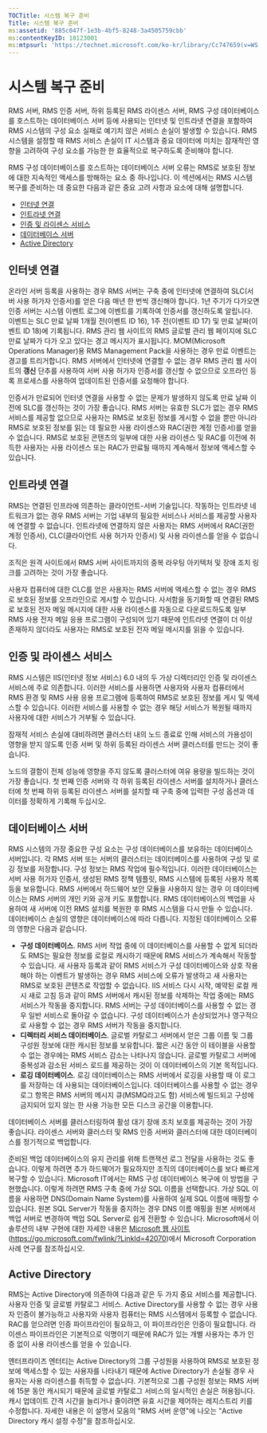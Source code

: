 ```yaml
---
TOCTitle: 시스템 복구 준비
Title: 시스템 복구 준비
ms:assetid: '885c047f-1e3b-4bf5-8248-3a4505759cbb'
ms:contentKeyID: 18123001
ms:mtpsurl: 'https://technet.microsoft.com/ko-kr/library/Cc747659(v=WS.10)'
---
```


시스템 복구 준비
================

RMS 서버, RMS 인증 서버, 하위 등록된 RMS 라이센스 서버, RMS 구성 데이터베이스를 호스트하는 데이터베이스 서버 등에 사용되는 인터넷 및 인트라넷 연결을 포함하여 RMS 시스템의 구성 요소 실패로 예기치 않은 서비스 손실이 발생할 수 있습니다. RMS 시스템을 설정할 때 RMS 서비스 손실이 IT 시스템과 중요 데이터에 미치는 잠재적인 영향을 고려하여 구성 요소를 가능한 한 효율적으로 복구하도록 준비해야 합니다.

RMS 구성 데이터베이스를 호스트하는 데이터베이스 서버 오류는 RMS로 보호된 정보에 대한 지속적인 액세스를 방해하는 요소 중 하나입니다. 이 섹션에서는 RMS 시스템 복구를 준비하는 데 중요한 다음과 같은 중요 고려 사항과 요소에 대해 설명합니다.

-   [인터넷 연결](#bkmk_1)
-   [인트라넷 연결](#bkmk_2)
-   [인증 및 라이센스 서비스](#bkmk_3)
-   [데이터베이스 서버](#bkmk_4)
-   [Active Directory](#bkmk_5)

<span id="BKMK_1"></span>
인터넷 연결
-----------

온라인 서버 등록을 사용하는 경우 RMS 서버는 구축 중에 인터넷에 연결하여 SLC(서버 사용 허가자 인증서)를 얻은 다음 매년 한 번씩 갱신해야 합니다. 1년 주기가 다가오면 인증 서버는 시스템 이벤트 로그에 이벤트를 기록하여 인증서를 갱신하도록 알립니다. 이벤트는 SLC 만료 날짜 1개월 전(이벤트 ID 16), 1주 전(이벤트 ID 17) 및 만료 날짜(이벤트 ID 18)에 기록됩니다. RMS 관리 웹 사이트의 RMS 글로벌 관리 웹 페이지에 SLC 만료 날짜가 다가 오고 있다는 경고 메시지가 표시됩니다. MOM(Microsoft Operations Manager)용 RMS Management Pack을 사용하는 경우 만료 이벤트는 경고를 트리거합니다. RMS 서버에서 인터넷에 연결할 수 없는 경우 RMS 관리 웹 사이트의 **갱신** 단추를 사용하여 서버 사용 허가자 인증서를 갱신할 수 없으므로 오프라인 등록 프로세스를 사용하여 업데이트된 인증서를 요청해야 합니다.

인증서가 만료되어 인터넷 연결을 사용할 수 없는 문제가 발생하지 않도록 만료 날짜 이전에 SLC를 갱신하는 것이 가장 좋습니다. RMS 서버는 유효한 SLC가 없는 경우 RMS 서비스를 제공할 없으므로 사용자는 RMS로 보호된 정보를 게시할 수 없을 뿐만 아니라 RMS로 보호된 정보를 읽는 데 필요한 사용 라이센스와 RAC(권한 계정 인증서)를 얻을 수 없습니다. RMS로 보호된 콘텐츠의 일부에 대한 사용 라이센스 및 RAC를 이전에 취득한 사용자는 사용 라이센스 또는 RAC가 만료될 때까지 계속해서 정보에 액세스할 수 있습니다.

<span id="BKMK_2"></span>
인트라넷 연결
-------------

RMS는 연결된 인프라에 의존하는 클라이언트-서버 기술입니다. 작동하는 인트라넷 네트워크가 없는 경우 RMS 서버는 기업 내부의 필요한 서비스나 서비스를 제공할 사용자에 연결할 수 없습니다. 인트라넷에 연결하지 않은 사용자는 RMS 서버에서 RAC(권한 계정 인증서), CLC(클라이언트 사용 허가자 인증서) 및 사용 라이센스를 얻을 수 없습니다.

조직은 원격 사이트에서 RMS 서버 사이트까지의 중복 라우팅 아키텍처 및 장애 조치 링크를 고려하는 것이 가장 좋습니다.

사용자 컴퓨터에 대한 CLC를 얻은 사용자는 RMS 서버에 액세스할 수 없는 경우 RMS로 보호된 정보를 오프라인으로 게시할 수 있습니다. 사서함을 동기화할 때 연결된 RMS로 보호된 전자 메일 메시지에 대한 사용 라이센스를 자동으로 다운로드하도록 일부 RMS 사용 전자 메일 응용 프로그램이 구성되어 있기 때문에 인트라넷 연결이 더 이상 존재하지 않더라도 사용자는 RMS로 보호된 전자 메일 메시지를 읽을 수 있습니다.

<span id="BKMK_3"></span>
인증 및 라이센스 서비스
-----------------------

RMS 시스템은 IIS(인터넷 정보 서비스) 6.0 내의 두 가상 디렉터리인 인증 및 라이센스 서비스에 주로 의존합니다. 이러한 서비스를 사용하면 사용자와 사용자 컴퓨터에서 RMS 환경 및 RMS 사용 응용 프로그램에 등록하여 RMS로 보호된 정보를 게시 및 액세스할 수 있습니다. 이러한 서비스를 사용할 수 없는 경우 해당 서비스가 복원될 때까지 사용자에 대한 서비스가 거부될 수 있습니다.

잠재적 서비스 손실에 대비하려면 클러스터 내의 노드 종료로 인해 서비스의 가용성이 영향을 받지 않도록 인증 서버 및 하위 등록된 라이센스 서버 클러스터를 만드는 것이 좋습니다.

노드의 결함이 전체 성능에 영향을 주지 않도록 클러스터에 여유 용량을 빌드하는 것이 가장 좋습니다. 첫 번째 인증 서버와 각 하위 등록된 라이센스 서버를 설치하거나 클러스터에 첫 번째 하위 등록된 라이센스 서버를 설치할 때 구축 중에 입력한 구성 옵션과 데이터를 정확하게 기록해 두십시오.

<span id="BKMK_4"></span>
데이터베이스 서버
-----------------

RMS 시스템의 가장 중요한 구성 요소는 구성 데이터베이스를 보유하는 데이터베이스 서버입니다. 각 RMS 서버 또는 서버의 클러스터는 데이터베이스를 사용하여 구성 및 로깅 정보를 저장합니다. 구성 정보는 RMS 작업에 필수적입니다. 이러한 데이터베이스는 서버 사용 허가자 인증서, 생성된 RMS 정책 템플릿, RMS 시스템에 등록된 사용자 목록 등을 보유합니다. RMS 서버에서 하드웨어 보안 모듈을 사용하지 않는 경우 이 데이터베이스는 RMS 서버의 개인 키와 공개 키도 포함합니다. RMS 데이터베이스의 백업을 사용하여 새 서버에 이전 RMS 설치를 복원한 후 RMS 시스템을 다시 만들 수 있습니다. 데이터베이스 손실의 영향은 데이터베이스에 따라 다릅니다. 지정된 데이터베이스 오류의 영향은 다음과 같습니다.

-   **구성 데이터베이스**. RMS 서버 작업 중에 이 데이터베이스를 사용할 수 없게 되더라도 RMS는 필요한 정보를 로컬로 캐시하기 때문에 RMS 서비스가 계속해서 작동할 수 있습니다. 새 사용자 등록과 같이 RMS 서비스가 구성 데이터베이스와 상호 작용해야 하는 이벤트가 발생하는 경우 RMS 서비스에 오류가 발생하고 새 사용자는 RMS로 보호된 콘텐츠로 작업할 수 없습니다. IIS 서비스 다시 시작, 예약된 로컬 캐시 새로 고침 등과 같이 RMS 서버에서 캐시된 정보를 삭제하는 작업 중에는 RMS 서비스가 작동을 중지합니다. RMS 서버는 구성 데이터베이스를 사용할 수 없는 경우 일반 서비스로 돌아갈 수 없습니다.
    구성 데이터베이스가 손상되었거나 영구적으로 사용할 수 없는 경우 RMS 서버가 작동을 중지합니다.
-   **디렉터리 서비스 데이터베이스**. 글로벌 카탈로그 서버에서 얻은 그룹 이름 및 그룹 구성원 정보에 대한 캐시된 정보를 보유합니다. 짧은 시간 동안 이 테이블을 사용할 수 없는 경우에는 RMS 서비스 감소는 나타나지 않습니다. 글로벌 카탈로그 서버에 중복성과 감소된 서비스 로드를 제공하는 것이 이 데이터베이스의 기본 목적입니다.
-   **로깅 데이터베이스**. 로깅 데이터베이스는 RMS 서버에서 로깅을 사용할 때 이 로그를 저장하는 데 사용되는 데이터베이스입니다. 데이터베이스를 사용할 수 없는 경우 로그 항목은 RMS 서버의 메시지 큐(MSMQ라고도 함) 서비스에 빌드되고 구성에 금지되어 있지 않는 한 사용 가능한 모든 디스크 공간을 이용합니다.

데이터베이스 서버를 클러스터링하여 활성 대기 장애 조치 보호를 제공하는 것이 가장 좋습니다. 라이센스 서버와 클러스터 및 RMS 인증 서버와 클러스터에 대한 데이터베이스를 정기적으로 백업합니다.

준비된 백업 데이터베이스의 유지 관리를 위해 트랜잭션 로그 전달을 사용하는 것도 좋습니다. 이렇게 하려면 추가 하드웨어가 필요하지만 조직의 데이터베이스를 보다 빠르게 복구할 수 있습니다. Microsoft IT에서는 RMS 구성 데이터베이스 복구에 이 방법을 구현했습니다. 이렇게 하려면 RMS 구축 중에 가상 SQL 이름을 선택합니다. 가상 SQL 이름을 사용하면 DNS(Domain Name System)를 사용하여 실제 SQL 이름에 매핑할 수 있습니다. 원본 SQL Server가 작동을 중지하는 경우 DNS 이름 매핑을 원본 서버에서 백업 서버로 변경하여 백업 SQL Server로 쉽게 전환할 수 있습니다. Microsoft에서 이 솔루션의 내부 구현에 대한 자세한 내용은 [Microsoft 웹 사이트](https://go.microsoft.com/fwlink/?linkid=42070)(https://go.microsoft.com/fwlink/?LinkId=42070)에서 Microsoft Corporation 사례 연구를 참조하십시오.

<span id="BKMK_5"></span>
Active Directory
----------------

RMS는 Active Directory에 의존하여 다음과 같은 두 가지 중요 서비스를 제공합니다. 사용자 인증 및 글로벌 카탈로그 서비스. Active Directory를 사용할 수 없는 경우 사용자 인증이 불가능하고 사용자와 사용자 컴퓨터는 RMS 시스템에서 등록할 수 없습니다. RAC를 얻으려면 인증 파이프라인이 필요하고, 이 파이프라인은 인증이 필요합니다. 라이센스 파이프라인은 기본적으로 익명이기 때문에 RAC가 있는 개별 사용자는 추가 인증 없이 사용 라이센스를 얻을 수 있습니다.

엔터프라이즈 엔터티는 Active Directory의 그룹 구성원을 사용하여 RMS로 보호된 정보에 액세스할 수 있는 사용자를 나타내기 때문에 Active Directory가 손실될 경우 사용자는 사용 라이센스를 취득할 수 없습니다. 기본적으로 그룹 구성원 정보는 RMS 서버에 15분 동안 캐시되기 때문에 글로벌 카탈로그 서비스의 일시적인 손실은 허용됩니다. 캐시 업데이트 간격 시간을 늘리거나 줄이려면 유효 시간을 제어하는 레지스트리 키를 수정합니다. 자세한 내용은 이 설명서 모음의 "RMS 서버 운영"에 나오는 "Active Directory 캐시 설정 수정"을 참조하십시오.
